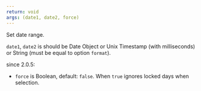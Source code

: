 ```yaml
---
return: void
args: (date1, date2, force)
---
```


Set date range.

`date1`, `date2` is should be Date Object or Unix Timestamp (with milliseconds) or String (must be equal to option `format`).  

since 2.0.5:  
- `force` is Boolean, default: `false`. When `true` ignores locked days when selection.